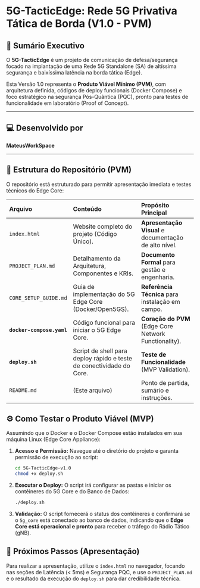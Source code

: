 # 5G-TacticEdge: Rede 5G Privativa Tática de Borda (V1.0 - PVM)

## 🎯 Sumário Executivo

O **5G-TacticEdge** é um projeto de comunicação de defesa/segurança focado na implantação de uma Rede 5G Standalone (SA) de altíssima segurança e baixíssima latência na borda tática (Edge).

Esta Versão 1.0 representa o **Produto Viável Mínimo (PVM)**, com arquitetura definida, códigos de deploy funcionais (Docker Compose) e foco estratégico na segurança Pós-Quântica (PQC), pronto para testes de funcionalidade em laboratório (Proof of Concept).

---

## 💻 Desenvolvido por

**MateusWorkSpace**

---

## 📁 Estrutura do Repositório (PVM)

O repositório está estruturado para permitir apresentação imediata e testes técnicos do Edge Core:

| Arquivo | Conteúdo | Propósito Principal |
| :--- | :--- | :--- |
| `index.html` | Website completo do projeto (Código Único). | **Apresentação Visual** e documentação de alto nível. |
| `PROJECT_PLAN.md` | Detalhamento da Arquitetura, Componentes e KRIs. | **Documento Formal** para gestão e engenharia. |
| `CORE_SETUP_GUIDE.md` | Guia de implementação do 5G Edge Core (Docker/Open5GS). | **Referência Técnica** para instalação em campo. |
| **`docker-compose.yaml`**| Código funcional para iniciar o 5G Edge Core. | **Coração do PVM** (Edge Core Network Functionality). |
| **`deploy.sh`** | Script de shell para deploy rápido e teste de conectividade do Core. | **Teste de Funcionalidade** (MVP Validation). |
| `README.md` | (Este arquivo) | Ponto de partida, sumário e instruções. |

## ⚙️ Como Testar o Produto Viável (MVP)

Assumindo que o Docker e o Docker Compose estão instalados em sua máquina Linux (Edge Core Appliance):

1.  **Acesso e Permissão:** Navegue até o diretório do projeto e garanta permissão de execução ao script:
    ```bash
    cd 5G-TacticEdge-v1.0
    chmod +x deploy.sh
    ```
2.  **Executar o Deploy:** O script irá configurar as pastas e iniciar os contêineres do 5G Core e do Banco de Dados:
    ```bash
    ./deploy.sh
    ```
3.  **Validação:** O script fornecerá o status dos contêineres e confirmará se o `5g_core` está conectado ao banco de dados, indicando que o **Edge Core está operacional e pronto** para receber o tráfego do Rádio Tático (gNB).

## 🚀 Próximos Passos (Apresentação)

Para realizar a apresentação, utilize o `index.html` no navegador, focando nas seções de Latência (< 5ms) e Segurança PQC, e use o `PROJECT_PLAN.md` e o resultado da execução do `deploy.sh` para dar credibilidade técnica.